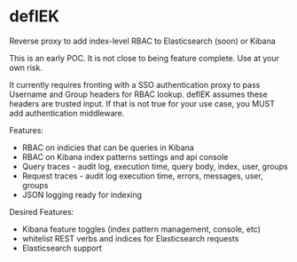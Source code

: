 # deflEK

Reverse proxy to add index-level RBAC to Elasticsearch (soon) or Kibana

This is an early POC. It is not close to being feature complete. Use at your own risk.

It currently requires fronting with a SSO authentication proxy to pass Username and Group headers for RBAC lookup. deflEK assumes these headers are trusted input. If that is not true for your use case, you MUST add authentication middleware.

Features:
- RBAC on indicies that can be queries in Kibana
- RBAC on Kibana index patterns settings and api console
- Query traces - audit log, execution time, query body, index, user, groups
- Request traces - audit log execution time, errors, messages, user, groups
- JSON logging ready for indexing

Desired Features:
- Kibana feature toggles (index pattern management, console, etc)
- whitelist REST verbs and indices for Elasticsearch requests
- Elasticsearch support
